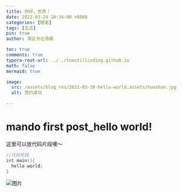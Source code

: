 ```yaml
---
title: 你好，世界！
date: 2022-03-26 10:34:00 +0800
categories: [随笔]
tags: [生活]
pin: true
author: 湾区书记汤姆

toc: true
comments: true
typora-root-url: ../../tomstillcoding.github.io
math: false
mermaid: true

image:
  src: /assets/blog_res/2021-03-30-hello-world.assets/huoshan.jpg
  alt: 签约成功

---
```


# mando first post_hello world!




这里可以放代码片段噢～
```c++
//代码片段
int main(){
  hello world;
}
```



![图片](/../MandoYan.github.io/assets/blog_res/2024-01-30-first-post.assets/%E5%9B%BE%E7%89%87.jpg)